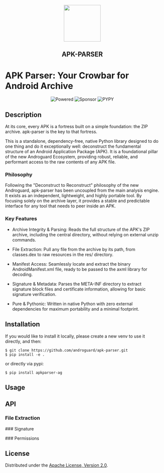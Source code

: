 <p align="center"><img width="120" src="./.github/logo.png"></p>
<h2 align="center">APK-PARSER</h2>

# APK Parser: Your Crowbar for Android Archive

<div align="center">

![Powered](https://img.shields.io/badge/androguard-green?style=for-the-badge&label=Powered%20by&link=https%3A%2F%2Fgithub.com%2Fandroguard)
![Sponsor](https://img.shields.io/badge/sponsor-nlnet-blue?style=for-the-badge&link=https%3A%2F%2Fnlnet.nl%2F)
![PYPY](https://img.shields.io/badge/PYPI-APKPARSER-violet?style=for-the-badge&link=https%3A%2F%2Fpypi.org%2Fproject%2Faxml%2F)

</div>

## Description

At its core, every APK is a fortress built on a simple foundation: the ZIP archive. apk-parser is the key to that fortress.

This is a standalone, dependency-free, native Python library designed to do one thing and do it exceptionally well: deconstruct the fundamental structure of an Android Application Package (APK). It is a foundational pillar of the new Androguard Ecosystem, providing robust, reliable, and performant access to the raw contents of any APK file.

### Philosophy

Following the "Deconstruct to Reconstruct" philosophy of the new Androguard, apk-parser has been uncoupled from the main analysis engine. It exists as an independent, lightweight, and highly portable tool. By focusing solely on the archive layer, it provides a stable and predictable interface for any tool that needs to peer inside an APK.

### Key Features

- Archive Integrity & Parsing: Reads the full structure of the APK's ZIP archive, including the central directory, without relying on external unzip commands.

- File Extraction: Pull any file from the archive by its path, from classes.dex to raw resources in the res/ directory.

- Manifest Access: Seamlessly locate and extract the binary AndroidManifest.xml file, ready to be passed to the axml library for decoding.

- Signature & Metadata: Parses the META-INF directory to extract signature block files and certificate information, allowing for basic signature verification.

- Pure & Pythonic: Written in native Python with zero external dependencies for maximum portability and a minimal footprint.

## Installation


If you would like to install it locally, please create a new venv to use it directly, and then:

```
$ git clone https://github.com/androguard/apk-parser.git
$ pip install -e .
```

or directly via pypi:
```
$ pip install apkparser-ag
```

## Usage


## API

### File Extraction

### Signature

### Permissions

## License

Distributed under the [Apache License, Version 2.0](LICENSE).